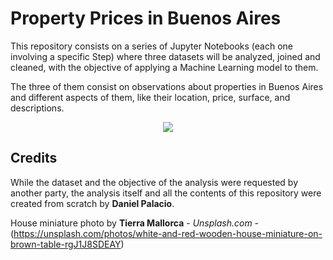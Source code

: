 # Property Prices in Buenos Aires
This repository consists on a series of Jupyter Notebooks (each one involving a specific Step) where three datasets will be analyzed, joined and cleaned, with the objective of applying a Machine Learning model to them.

The three of them consist on observations about properties in Buenos Aires and different aspects of them, like their location, price, surface, and descriptions.

<p align="center"> 
<img src="https://images.unsplash.com/photo-1560518883-ce09059eeffa?q=80&w=1373&auto=format&fit=crop&ixlib=rb-4.0.3&ixid=M3wxMjA3fDB8MHxwaG90by1wYWdlfHx8fGVufDB8fHx8fA%3D%3D">
</p>

## Credits
While the dataset and the objective of the analysis were requested by another party, the analysis itself and all the contents of this repository were created from scratch by **Daniel Palacio**.

House miniature photo by **Tierra Mallorca** - *Unsplash.com* - (https://unsplash.com/photos/white-and-red-wooden-house-miniature-on-brown-table-rgJ1J8SDEAY)
